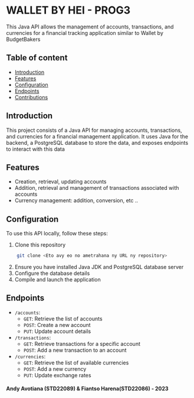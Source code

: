 # WALLET BY HEI - PROG3

This Java API allows the management of accounts, transactions, and currencies for a financial tracking application
similar to Wallet by BudgetBakers

## Table of content

- [Introduction](#introduction)
- [Features](#features)
- [Configuration](#configuration)
- [Endpoints](#endpoints)
- [Contributions](#contributions)

## Introduction

This project consists of a Java API for managing accounts, transactions, and currencies for a financial management
application. It uses Java for the backend, a PostgreSQL database to store the data, and exposes endpoints to interact
with this data

## Features
- Creation, retrieval, updating accounts
- Addition, retrieval and management of transactions associated with accounts
- Currency management: addition, conversion, etc ..

## Configuration
To use this API locally, follow these steps:

1. Clone this repository
```bash
    git clone <Eto avy eo no ametrahana ny URL ny repository>
```
2. Ensure you have installed Java JDK and PostgreSQL database server
3. Configure the database details
4. Compile and launch the application

## Endpoints

- `/accounts`:
    - `GET`: Retrieve the list of accounts
    - `POST`: Create a new account
    - `PUT`: Update account details
- `/transactions`:
    - `GET`: Retrieve transactions for a specific account
    - `POST`: Add a new transaction to an account
- `/currencies`:
    - `GET`: Retrieve the list of available currencies
    - `POST`: Add a new currency
    - `PUT`: Update exchange rates

#### Andy Avotiana (STD22089) & Fiantso Harena(STD22086) - 2023